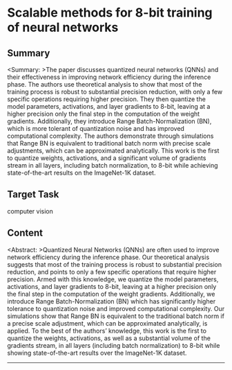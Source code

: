 # Scalable methods for 8-bit training of neural networks

## Summary

<Summary: >The paper discusses quantized neural networks (QNNs) and their effectiveness in improving network efficiency during the inference phase. The authors use theoretical analysis to show that most of the training process is robust to substantial precision reduction, with only a few specific operations requiring higher precision. They then quantize the model parameters, activations, and layer gradients to 8-bit, leaving at a higher precision only the final step in the computation of the weight gradients. Additionally, they introduce Range Batch-Normalization (BN), which is more tolerant of quantization noise and has improved computational complexity. The authors demonstrate through simulations that Range BN is equivalent to traditional batch norm with precise scale adjustments, which can be approximated analytically. This work is the first to quantize weights, activations, and a significant volume of gradients stream in all layers, including batch normalization, to 8-bit while achieving state-of-the-art results on the ImageNet-1K dataset.


## Target Task

computer vision

## Content

<Abstract: >Quantized Neural Networks (QNNs) are often used to improve network efficiency during the inference phase. Our theoretical analysis suggests that most of the training process is robust to substantial precision reduction, and points to only a few specific operations that require higher precision. Armed with this knowledge, we quantize the model parameters, activations, and layer gradients to 8-bit, leaving at a higher precision only the final step in the computation of the weight gradients. Additionally, we introduce Range Batch-Normalization (BN) which has significantly higher tolerance to quantization noise and improved computational complexity. Our simulations show that Range BN is equivalent to the traditional batch norm if a precise scale adjustment, which can be approximated analytically, is applied. To the best of the authors’ knowledge, this work is the first to quantize the weights, activations, as well as a substantial volume of the gradients stream, in all layers (including batch normalization) to 8-bit while showing state-of-the-art results over the ImageNet-1K dataset.



---

